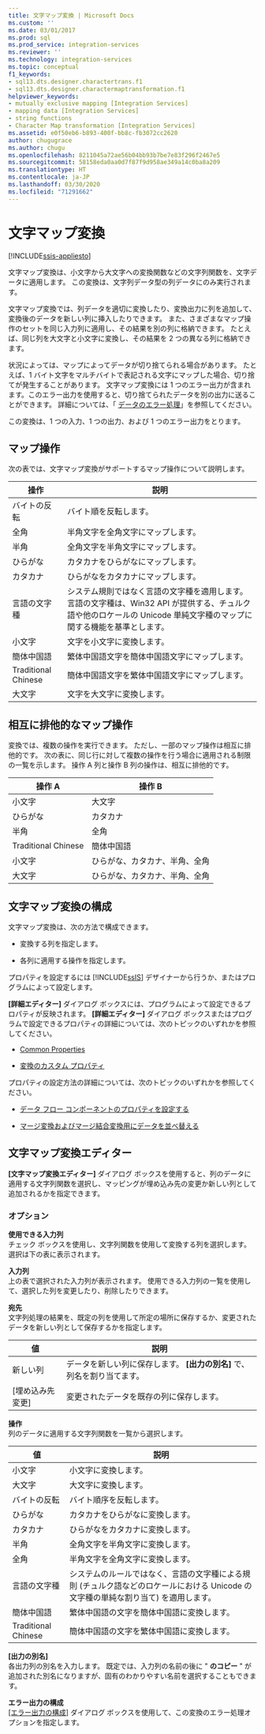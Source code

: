 ```yaml
---
title: 文字マップ変換 | Microsoft Docs
ms.custom: ''
ms.date: 03/01/2017
ms.prod: sql
ms.prod_service: integration-services
ms.reviewer: ''
ms.technology: integration-services
ms.topic: conceptual
f1_keywords:
- sql13.dts.designer.charactertrans.f1
- sql13.dts.designer.charactermaptransformation.f1
helpviewer_keywords:
- mutually exclusive mapping [Integration Services]
- mapping data [Integration Services]
- string functions
- Character Map transformation [Integration Services]
ms.assetid: e0f50eb6-b893-400f-bb8c-fb3072cc2620
author: chugugrace
ms.author: chugu
ms.openlocfilehash: 8211045a72ae56b04bb93b7be7e83f296f2467e5
ms.sourcegitcommit: 58158eda0aa0d7f87f9d958ae349a14c0ba8a209
ms.translationtype: HT
ms.contentlocale: ja-JP
ms.lasthandoff: 03/30/2020
ms.locfileid: "71291662"
---
```

# <a name="character-map-transformation"></a>文字マップ変換

[!INCLUDE[ssis-appliesto](../../../includes/ssis-appliesto-ssvrpluslinux-asdb-asdw-xxx.md)]


  文字マップ変換は、小文字から大文字への変換関数などの文字列関数を、文字データに適用します。 この変換は、文字列データ型の列データにのみ実行されます。  
  
 文字マップ変換では、列データを適切に変換したり、変換出力に列を追加して、変換後のデータを新しい列に挿入したりできます。 また、さまざまなマップ操作のセットを同じ入力列に適用し、その結果を別の列に格納できます。 たとえば、同じ列を大文字と小文字に変換し、その結果を 2 つの異なる列に格納できます。  
  
 状況によっては、マップによってデータが切り捨てられる場合があります。 たとえば、1 バイト文字をマルチバイトで表記される文字にマップした場合、切り捨てが発生することがあります。 文字マップ変換には 1 つのエラー出力が含まれます。このエラー出力を使用すると、切り捨てられたデータを別の出力に送ることができます。 詳細については、「 [データのエラー処理](../../../integration-services/data-flow/error-handling-in-data.md)」を参照してください。  
  
 この変換は、1 つの入力、1 つの出力、および 1 つのエラー出力をとります。  
  
## <a name="mapping-operations"></a>マップ操作  
 次の表では、文字マップ変換がサポートするマップ操作について説明します。  
  
|操作|説明|  
|---------------|-----------------|  
|バイトの反転|バイト順を反転します。|  
|全角|半角文字を全角文字にマップします。|  
|半角|全角文字を半角文字にマップします。|  
|ひらがな|カタカナをひらがなにマップします。|  
|カタカナ|ひらがなをカタカナにマップします。|  
|言語の文字種|システム規則ではなく言語の文字種を適用します。 言語の文字種は、Win32 API が提供する、チュルク語や他のロケールの Unicode 単純文字種のマップに関する機能を基準とします。|  
|小文字|文字を小文字に変換します。|  
|簡体中国語|繁体中国語文字を簡体中国語文字にマップします。|  
|Traditional Chinese|簡体中国語文字を繁体中国語文字にマップします。|  
|大文字|文字を大文字に変換します。|  
  
## <a name="mutually-exclusive-mapping-operations"></a>相互に排他的なマップ操作  
 変換では、複数の操作を実行できます。 ただし、一部のマップ操作は相互に排他的です。 次の表に、同じ行に対して複数の操作を行う場合に適用される制限の一覧を示します。 操作 A 列と操作 B 列の操作は、相互に排他的です。  
  
|操作 A|操作 B|  
|-----------------|-----------------|  
|小文字|大文字|  
|ひらがな|カタカナ|  
|半角|全角|  
|Traditional Chinese|簡体中国語|  
|小文字|ひらがな、カタカナ、半角、全角|  
|大文字|ひらがな、カタカナ、半角、全角|  
  
## <a name="configuration-of-the-character-map-transformation"></a>文字マップ変換の構成  
 文字マップ変換は、次の方法で構成できます。  
  
-   変換する列を指定します。  
  
-   各列に適用する操作を指定します。  
  
 プロパティを設定するには [!INCLUDE[ssIS](../../../includes/ssis-md.md)] デザイナーから行うか、またはプログラムによって設定します。  
  
 **[詳細エディター]** ダイアログ ボックスには、プログラムによって設定できるプロパティが反映されます。 **[詳細エディター]** ダイアログ ボックスまたはプログラムで設定できるプロパティの詳細については、次のトピックのいずれかを参照してください。  
  
-   [Common Properties](https://msdn.microsoft.com/library/51973502-5cc6-4125-9fce-e60fa1b7b796)  
  
-   [変換のカスタム プロパティ](../../../integration-services/data-flow/transformations/transformation-custom-properties.md)  
  
 プロパティの設定方法の詳細については、次のトピックのいずれかを参照してください。  
  
-   [データ フロー コンポーネントのプロパティを設定する](../../../integration-services/data-flow/set-the-properties-of-a-data-flow-component.md)  
  
-   [マージ変換およびマージ結合変換用にデータを並べ替える](../../../integration-services/data-flow/transformations/sort-data-for-the-merge-and-merge-join-transformations.md)  
  
## <a name="character-map-transformation-editor"></a>文字マップ変換エディター
  **[文字マップ変換エディター]** ダイアログ ボックスを使用すると、列のデータに適用する文字列関数を選択し、マッピングが埋め込み先の変更か新しい列として追加されるかを指定できます。  
  
### <a name="options"></a>オプション  
 **使用できる入力列**  
 チェック ボックスを使用し、文字列関数を使用して変換する列を選択します。 選択は下の表に表示されます。  
  
 **入力列**  
 上の表で選択された入力列が表示されます。 使用できる入力列の一覧を使用して、選択した列を変更したり、削除したりできます。  
  
 **宛先**  
 文字列処理の結果を、既定の列を使用して所定の場所に保存するか、変更されたデータを新しい列として保存するかを指定します。  
  
|値|説明|  
|-----------|-----------------|  
|新しい列|データを新しい列に保存します。 **[出力の別名]** で、列名を割り当てます。|  
|[埋め込み先変更]|変更されたデータを既存の列に保存します。|  
  
 **操作**  
 列のデータに適用する文字列関数を一覧から選択します。  
  
|値|説明|  
|-----------|-----------------|  
|小文字|小文字に変換します。|  
|大文字|大文字に変換します。|  
|バイトの反転|バイト順序を反転します。|  
|ひらがな|カタカナをひらがなに変換します。|  
|カタカナ|ひらがなをカタカナに変換します。|  
|半角|全角文字を半角文字に変換します。|  
|全角|半角文字を全角文字に変換します。|  
|言語の文字種|システムのルールではなく、言語の文字種による規則 (チュルク語などのロケールにおける Unicode の文字種の単純な割り当て) を適用します。|  
|簡体中国語|繁体中国語の文字を簡体中国語に変換します。|  
|Traditional Chinese|簡体中国語の文字を繁体中国語に変換します。|  
  
 **[出力の別名]**  
 各出力列の別名を入力します。 既定では、入力列の名前の後に " **のコピー** " が追加された別名になりますが、固有のわかりやすい名前を選択することもできます。  
  
 **エラー出力の構成**  
 [[エラー出力の構成]](https://msdn.microsoft.com/library/5f8da390-fab5-44f8-b268-d8fa313ce4b9) ダイアログ ボックスを使用して、この変換のエラー処理オプションを指定します。  
  
  
